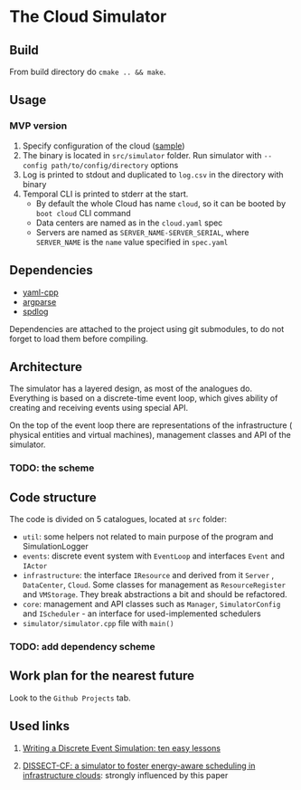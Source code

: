 # The Cloud Simulator

## Build

From build directory do `cmake .. && make`.

## Usage

### MVP version

1) Specify configuration of the cloud ([sample](/config))
2) The binary is located in `src/simulator` folder. Run simulator
   with `--config path/to/config/directory` options
3) Log is printed to stdout and duplicated to `log.csv` in the directory with
   binary
4) Temporal CLI is printed to stderr at the start. 
   * By default the whole Cloud has name `cloud`, so it can be booted by `boot cloud` CLI command
   * Data centers are named as in the `cloud.yaml` spec
   * Servers are named as `SERVER_NAME-SERVER_SERIAL`, where `SERVER_NAME` is the `name` value specified in `spec.yaml`

## Dependencies

* [yaml-cpp](https://github.com/jbeder/yaml-cpp)
* [argparse](https://github.com/p-ranav/argparse)
* [spdlog](https://github.com/gabime/spdlog)

Dependencies are attached to the project using git submodules, to do not forget
to load them before compiling.

## Architecture

The simulator has a layered design, as most of the analogues do. Everything is
based on a discrete-time event loop, which gives ability of creating and
receiving events using special API.

On the top of the event loop there are representations of the infrastructure (
physical entities and virtual machines), management classes and API of the
simulator.

### TODO: the scheme

## Code structure

The code is divided on 5 catalogues, located at `src` folder:

* `util`: some helpers not related to main purpose of the program and
  SimulationLogger
* `events`: discrete event system with `EventLoop` and interfaces `Event`
  and `IActor`
* `infrastructure`: the interface `IResource` and derived from it `Server`
  , `DataCenter`, `Cloud`. Some classes for management as `ResourceRegister`
  and `VMStorage`. They break abstractions a bit and should be refactored.
* `core`: management and API classes such as `Manager`, `SimulatorConfig`
  and `IScheduler` - an interface for used-implemented schedulers
* `simulator/simulator.cpp` file with `main()`

### TODO: add dependency scheme

## Work plan for the nearest future

Look to the `Github Projects` tab.

## Used links

1) [Writing a Discrete Event Simulation: ten easy lessons](https://users.cs.northwestern.edu/~agupta/_projects/networking/QueueSimulation/mm1.html)

2) [DISSECT-CF: a simulator to foster energy-aware scheduling in infrastructure clouds](https://arxiv.org/pdf/1604.06581.pdf):
   strongly influenced by this paper
